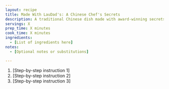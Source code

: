 ```yaml
---
layout: recipe
title: Made With LauDad's: A Chinese Chef's Secrets
description: A traditional Chinese dish made with award-winning secrets from a 50+ year veteran chef
servings: X
prep_time: X minutes
cook_time: X minutes
ingredients:
  - [List of ingredients here]
notes:
  - [Optional notes or substitutions]

---
```


1. [Step-by-step instruction 1]
2. [Step-by-step instruction 2]
3. [Step-by-step instruction 3]
